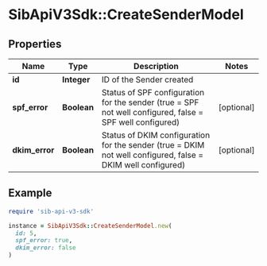 # SibApiV3Sdk::CreateSenderModel

## Properties

| Name | Type | Description | Notes |
| ---- | ---- | ----------- | ----- |
| **id** | **Integer** | ID of the Sender created |  |
| **spf_error** | **Boolean** | Status of SPF configuration for the sender (true &#x3D; SPF not well configured, false &#x3D; SPF well configured) | [optional] |
| **dkim_error** | **Boolean** | Status of DKIM configuration for the sender (true &#x3D; DKIM not well configured, false &#x3D; DKIM well configured) | [optional] |

## Example

```ruby
require 'sib-api-v3-sdk'

instance = SibApiV3Sdk::CreateSenderModel.new(
  id: 5,
  spf_error: true,
  dkim_error: false
)
```

